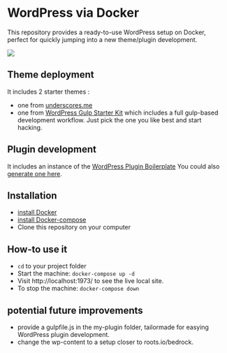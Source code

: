 # WordPress via Docker
This repository provides a ready-to-use WordPress setup on Docker, perfect for quickly jumping into a new theme/plugin development.

![](https://i2.wp.com/www.davideguida.com/wp-content/uploads/2017/06/dockerPress.png?resize=788%2C227&ssl=1)

## Theme deployment
It includes 2 starter themes : 
- one from [underscores.me](http://underscores.me/)
- one from [WordPress Gulp Starter Kit](https://github.com/xsynaptic/wordpress-gulp-starter-kit) which includes a full gulp-based development workflow.
Just pick the one you like best and start hacking. 

## Plugin development
It includes an instance of the [WordPress Plugin Boilerplate](http://wppb.io/)
You could also [generate one here](https://wppb.me/).

## Installation
- [install Docker](https://docs.docker.com/install/)
- [install Docker-compose](https://docs.docker.com/compose/install/)
- Clone this repository on your computer

## How-to use it
- `cd` to your project folder
- Start the machine: `docker-compose up -d`
- Visit http://localhost:1973/ to see the live local site.
- To stop the machine: `docker-compose down`

## potential future improvements
- provide a gulpfile.js in the my-plugin folder, tailormade for easying WordPress plugin development.
- change the wp-content to a setup closer to roots.io/bedrock. 
